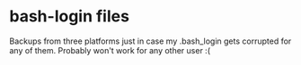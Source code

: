 # bash-login files

Backups from three platforms just in case my .bash_login gets corrupted for any of them. Probably won't work for any other user :(
